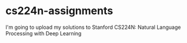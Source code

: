 # cs224n-assignments
I'm going to upload my solutions to Stanford CS224N: Natural Language Processing with Deep Learning

